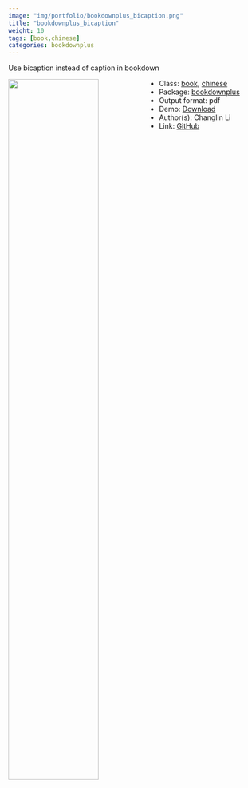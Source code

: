 ```yaml
---
image: "img/portfolio/bookdownplus_bicaption.png"
title: "bookdownplus_bicaption"
weight: 10
tags: [book,chinese]
categories: bookdownplus
---
```


Use bicaption instead of caption in bookdown

<!--more-->

<p><a href="../../img/portfolio/bookdownplus_bicaption.png"><img class = "jf-image-shadow" src="../../img/portfolio/bookdownplus_bicaption.png" style="display: block; margin: auto;" width="60%"  align="left"></a></p>

- Class: [book](../../tags/book), [chinese](../../tags/chinese)
- Package: [bookdownplus](bookdownplus)
- Output format: pdf
- Demo: [Download](https://pzhaonet.github.io/bookdownplus/upload/bicaption/showcase/bicaption-bookdown.pdf)
- Author(s): Changlin Li
- Link: [GitHub](https://github.com/pzhaonet/bookdownplus)


